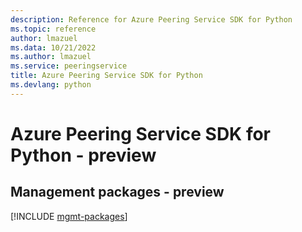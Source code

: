 ```yaml
---
description: Reference for Azure Peering Service SDK for Python
ms.topic: reference
author: lmazuel
ms.data: 10/21/2022
ms.author: lmazuel
ms.service: peeringservice
title: Azure Peering Service SDK for Python
ms.devlang: python
---
```

# Azure Peering Service SDK for Python - preview

## Management packages - preview
[!INCLUDE [mgmt-packages](peering-service-mgmt-index.md)]

